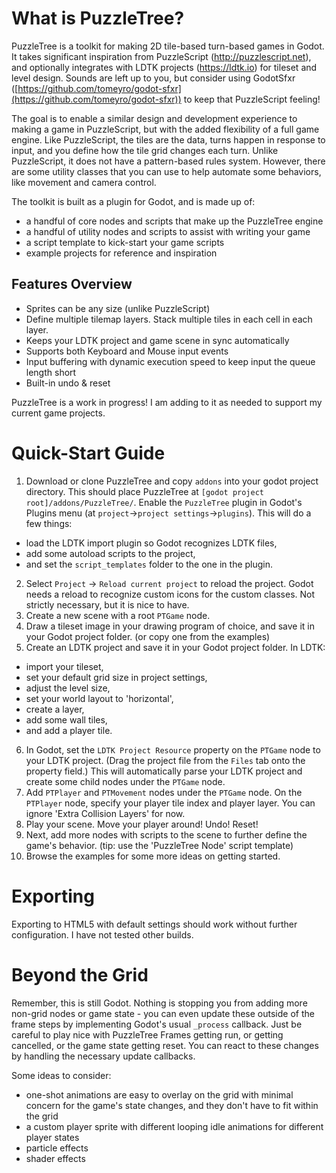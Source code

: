 # What is PuzzleTree?

PuzzleTree is a toolkit for making 2D tile-based turn-based games in Godot. It takes significant inspiration from PuzzleScript (http://puzzlescript.net), and optionally integrates with LDTK projects (https://ldtk.io) for tileset and level design. Sounds are left up to you, but consider using GodotSfxr ([https://github.com/tomeyro/godot-sfxr](https://github.com/tomeyro/godot-sfxr)) to keep that PuzzleScript feeling!

The goal is to enable a similar design and development experience to making a game in PuzzleScript, but with the added flexibility of a full game engine. Like PuzzleScript, the tiles are the data, turns happen in response to input, and you define how the tile grid changes each turn. Unlike PuzzleScript, it does not have a pattern-based rules system. However, there are some utility classes that you can use to help automate some behaviors, like movement and camera control.

The toolkit is built as a plugin for Godot, and is made up of:

- a handful of core nodes and scripts that make up the PuzzleTree engine
- a handful of utility nodes and scripts to assist with writing your game
- a script template to kick-start your game scripts
- example projects for reference and inspiration

## Features Overview

- Sprites can be any size (unlike PuzzleScript)
- Define multiple tilemap layers. Stack multiple tiles in each cell in each layer.
- Keeps your LDTK project and game scene in sync automatically
- Supports both Keyboard and Mouse input events
- Input buffering with dynamic execution speed to keep input the queue length short
- Built-in undo & reset

PuzzleTree is a work in progress! I am adding to it as needed to support my current game projects.

# Quick-Start Guide

1. Download or clone PuzzleTree and copy `addons` into your godot project directory. This should place PuzzleTree at `[godot project root]/addons/PuzzleTree/`. Enable the `PuzzleTree` plugin in Godot's Plugins menu (at `project`->`project settings`->`plugins`). This will do a few things:

- load the LDTK import plugin so Godot recognizes LDTK files,
- add some autoload scripts to the project,
- and set the `script_templates` folder to the one in the plugin.

2. Select `Project` -> `Reload current project` to reload the project. Godot needs a reload to recognize custom icons for the custom classes. Not strictly necessary, but it is nice to have.
3. Create a new scene with a root `PTGame` node.
4. Draw a tileset image in your drawing program of choice, and save it in your Godot project folder. (or copy one from the examples)
5. Create an LDTK project and save it in your Godot project folder. In LDTK:

- import your tileset,
- set your default grid size in project settings,
- adjust the level size,
- set your world layout to 'horizontal',
- create a layer,
- add some wall tiles,
- and add a player tile.

6. In Godot, set the `LDTK Project Resource` property on the `PTGame` node to your LDTK project. (Drag the project file from the `Files` tab onto the property field.) This will automatically parse your LDTK project and create some child nodes under the `PTGame` node.
7. Add `PTPlayer` and `PTMovement` nodes under the `PTGame` node. On the `PTPlayer` node, specify your player tile index and player layer. You can ignore 'Extra Collision Layers' for now.
8. Play your scene. Move your player around! Undo! Reset!
9. Next, add more nodes with scripts to the scene to further define the game's behavior. (tip: use the 'PuzzleTree Node' script template)
10. Browse the examples for some more ideas on getting started.

# Exporting

Exporting to HTML5 with default settings should work without further configuration. I have not tested other builds.

# Beyond the Grid

Remember, this is still Godot. Nothing is stopping you from adding more non-grid nodes or game state - you can even update these outside of the frame steps by implementing Godot's usual `_process` callback. Just be careful to play nice with PuzzleTree Frames getting run, or getting cancelled, or the game state getting reset. You can react to these changes by handling the necessary update callbacks.

Some ideas to consider:

- one-shot animations are easy to overlay on the grid with minimal concern for the game's state changes, and they don't have to fit within the grid
- a custom player sprite with different looping idle animations for different player states
- particle effects
- shader effects

